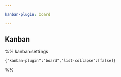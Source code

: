```yaml
---

kanban-plugin: board

---
```


## Kanban





%% kanban:settings
```
{"kanban-plugin":"board","list-collapse":[false]}
```
%%